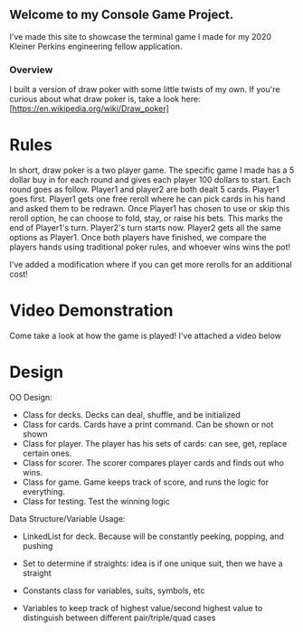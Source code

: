 ## Welcome to my Console Game Project.

I've made this site to showcase the terminal game I made for my 2020 Kleiner Perkins engineering fellow application.

### Overview

I built a version of draw poker with some little twists of my own. 
If you're curious about what draw poker is, take a look here: [https://en.wikipedia.org/wiki/Draw_poker]
# Rules
In short, draw poker is a two player game. The specific game I made has a 5 dollar buy in for each round and gives each player 100 dollars to start.
Each round goes as follow. Player1 and player2 are both dealt 5 cards. Player1 goes first. Player1 gets one free reroll where he can pick cards in his hand and asked them to be redrawn. Once Player1 has chosen to use or skip this reroll option, he can choose to fold, stay, or raise his bets. This marks the end of Player1's turn. Player2's turn starts now. Player2 gets all the same options as Player1. Once both players have finished, we compare the players hands using traditional poker rules, and whoever wins wins the pot!

I've added a modification where if you can get more rerolls for an additional cost!

# Video Demonstration
Come take a look at how the game is played! I've attached a video below

# Design
OO Design: 
- Class for decks. Decks can deal, shuffle, and be initialized
- Class for cards. Cards have a print command. Can be shown or not shown
- Class for player. The player has his sets of cards: can see, get, replace certain ones.
- Class for scorer. The scorer compares player cards and finds out who wins.
- Class for game. Game keeps track of score, and runs the logic for everything.
- Class for testing. Test the winning logic


Data Structure/Variable Usage: 
- LinkedList for deck. Because will be constantly peeking, popping, and pushing

- Set to determine if straights: idea is if one unique suit, then we have a straight

- Constants class for variables, suits, symbols, etc

- Variables to keep track of highest value/second highest value to distinguish between different pair/triple/quad cases
